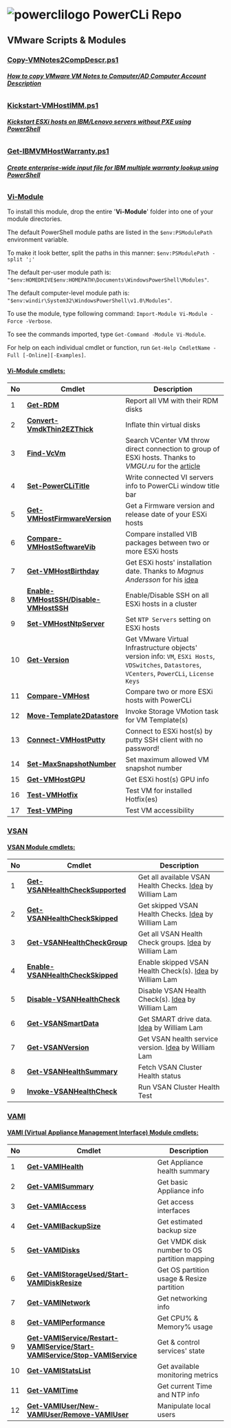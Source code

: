 # ![powerclilogo](https://cloud.githubusercontent.com/assets/6964549/17082247/44e1392e-517f-11e6-9cbe-9efa0277deaa.png) PowerCLi Repo
## VMware Scripts & Modules

### [<ins>Copy-VMNotes2CompDescr.ps1</ins>](https://github.com/rgel/PowerCLi/blob/master/Copy-VMNotes2CompDescr.ps1)

###### [<b>How to copy VMware VM Notes to Computer/AD Computer Account Description</b>](http://www.ps1code.com/single-post/2015/12/14/How-to-copy-VMware-VM-Notes-to-ComputerAD-Computer-Account-Description)

### [<ins>Kickstart-VMHostIMM.ps1</ins>](https://github.com/rgel/PowerCLi/tree/master/Kickstart)

###### [<b>Kickstart ESXi hosts on IBM/Lenovo servers without PXE using PowerShell</b>](http://www.ps1code.com/single-post/2015/08/27/Kickstart-ESXi-hosts-on-IBMLenovo-servers-using-PowerShell)

### [<ins>Get-IBMVMHostWarranty.ps1</ins>](https://github.com/rgel/PowerCLi/blob/master/Get-IBMVMHostWarranty.ps1)

###### [<b>Create enterprise-wide input file for IBM multiple warranty lookup using PowerShell</b>](http://www.ps1code.com/single-post/2016/1/13/How-to-create-enterprisewide-input-file-for-IBM-multiple-warranty-lookup-web-service-using-PowerShell)

### [<ins>Vi-Module</ins>](https://github.com/rgel/PowerCLi/tree/master/Vi-Module)

To install this module, drop the entire '<b>Vi-Module</b>' folder into one of your module directories.

The default PowerShell module paths are listed in the `$env:PSModulePath` environment variable.

To make it look better, split the paths in this manner: `$env:PSModulePath -split ';'`

The default per-user module path is: `"$env:HOMEDRIVE$env:HOMEPATH\Documents\WindowsPowerShell\Modules"`.

The default computer-level module path is: `"$env:windir\System32\WindowsPowerShell\v1.0\Modules"`.

To use the module, type following command: `Import-Module Vi-Module -Force -Verbose`.

To see the commands imported, type `Get-Command -Module Vi-Module`.

For help on each individual cmdlet or function, run `Get-Help CmdletName -Full [-Online][-Examples]`.

#### <b><ins>Vi-Module cmdlets:</ins></b>

|No|Cmdlet|Description|
|----|----|----|
|1|[<b>Get-RDM</b>](http://www.ps1code.com/category/vmware-powercli/vi-module/)|Report all VM with their RDM disks|
|2|[<b>Convert-VmdkThin2EZThick</b>](http://www.ps1code.com/category/vmware-powercli/vi-module/)|Inflate thin virtual disks|
|3|[<b>Find-VcVm</b>](https://cloud.githubusercontent.com/assets/6964549/17361776/d5dff80e-597a-11e6-85a2-a782db875f78.png)|Search VCenter VM throw direct connection to group of ESXi hosts. Thanks to <i>VMGU.ru</i> for the [article](http://www.vmgu.ru/news/vmware-vcenter-how-to-find-powered-off)|
|4|[<b>Set-PowerCLiTitle</b>](http://www.ps1code.com/category/vmware-powercli/vi-module/)|Write connected VI servers info to PowerCLi window title bar|
|5|[<b>Get-VMHostFirmwareVersion</b>](http://ps1code.com/2016/01/09/esxi-bios-firmware-version-powercli)|Get a Firmware version and release date of your ESXi hosts|
|6|[<b>Compare-VMHostSoftwareVib</b>](http://www.ps1code.com/category/vmware-powercli/vi-module/)|Compare installed VIB packages between two or more ESXi hosts|
|7|[<b>Get-VMHostBirthday</b>](https://cloud.githubusercontent.com/assets/6964549/12399803/c8439dfa-be24-11e5-8141-09199caa301e.png)|Get ESXi hosts' installation date. Thanks to <i>Magnus Andersson</i> for his [idea](http://vcdx56.com/2016/01/05/find-esxi-installation-date/)|
|8|[<b>Enable-VMHostSSH/Disable-VMHostSSH</b>](http://www.ps1code.com/category/vmware-powercli/vi-module/)|Enable/Disable SSH on all ESXi hosts in a cluster|
|9|[<b>Set-VMHostNtpServer</b>](http://www.ps1code.com/category/vmware-powercli/vi-module/)|Set `NTP Servers` setting on ESXi hosts|
|10|[<b>Get-Version</b>](http://www.ps1code.com/category/vmware-powercli/vi-module/)|Get VMware Virtual Infrastructure objects' version info: `VM`, `ESXi Hosts`, `VDSwitches`, `Datastores`, `VCenters`, `PowerCLi`, `License Keys`|
|11|[<b>Compare-VMHost</b>](http://www.ps1code.com/category/vmware-powercli/vi-module/)|Compare two or more ESXi hosts with PowerCLi|
|12|[<b>Move-Template2Datastore</b>](http://ps1code.com/2016/12/19/migrate-vm-template-powercli)|Invoke Storage VMotion task for VM Template(s)|
|13|[<b>Connect-VMHostPutty</b>](http://www.ps1code.com/category/vmware-powercli/vi-module/)|Connect to ESXi host(s) by putty SSH client with no password!|
|14|[<b>Set-MaxSnapshotNumber</b>](http://ps1code.com/2017/01/24/max-snap-powercli)|Set maximum allowed VM snapshot number|
|15|[<b>Get-VMHostGPU</b>](http://ps1code.com/2017/04/23/esxi-vgpu-powercli)|Get ESXi host(s) GPU info|
|16|[<b>Test-VMHotfix</b>](http://ps1code.com/2017/05/23/test-vm-hotfix)|Test VM for installed Hotfix(es)|
|17|[<b>Test-VMPing</b>](http://ps1code.com/2017/05/23/test-vm-hotfix)|Test VM accessibility|

### [<ins>VSAN</ins>](https://github.com/rgel/PowerCLi/tree/master/VSAN)

#### <b><ins>VSAN Module cmdlets:</ins></b>

|No|Cmdlet|Description|
|----|----|----|
|1|[<b>Get-VSANHealthCheckSupported</b>](http://ps1code.com/2017/05/08/vsan-health-check)|Get all available VSAN Health Checks. [Idea](http://www.virtuallyghetto.com/2017/04/managing-silencing-vsan-health-checks-using-powercli.html#more-22754) by William Lam|
|2|[<b>Get-VSANHealthCheckSkipped</b>](http://ps1code.com/2017/05/08/vsan-health-check)|Get skipped VSAN Health Checks. [Idea](http://www.virtuallyghetto.com/2017/04/managing-silencing-vsan-health-checks-using-powercli.html#more-22754) by William Lam|
|3|[<b>Get-VSANHealthCheckGroup</b>](http://ps1code.com/2017/05/08/vsan-health-check)|Get all VSAN Health Check groups. [Idea](http://www.virtuallyghetto.com/2017/04/managing-silencing-vsan-health-checks-using-powercli.html#more-22754) by William Lam|
|4|[<b>Enable-VSANHealthCheckSkipped</b>](http://ps1code.com/2017/05/08/vsan-health-check)|Enable skipped VSAN Health Check(s). [Idea](http://www.virtuallyghetto.com/2017/04/managing-silencing-vsan-health-checks-using-powercli.html#more-22754) by William Lam|
|5|[<b>Disable-VSANHealthCheck</b>](http://ps1code.com/2017/05/08/vsan-health-check)|Disable VSAN Health Check(s). [Idea](http://www.virtuallyghetto.com/2017/04/managing-silencing-vsan-health-checks-using-powercli.html#more-22754) by William Lam|
|6|[<b>Get-VSANSmartData</b>](http://ps1code.com/2017/05/08/vsan-health-check)|Get SMART drive data. [Idea](http://www.virtuallyghetto.com/2017/04/smart-drive-data-now-available-using-vsan-management-6-6-api.html) by William Lam|
|7|[<b>Get-VSANVersion</b>](http://ps1code.com/2017/05/08/vsan-health-check)|Get VSAN health service version. [Idea](http://www.virtuallyghetto.com/2017/04/getting-started-wthe-new-powercli-6-5-1-get-vsanview-cmdlet.html) by William Lam|
|8|[<b>Get-VSANHealthSummary</b>](http://ps1code.com/2017/05/08/vsan-health-check)|Fetch VSAN Cluster Health status|
|9|[<b>Invoke-VSANHealthCheck</b>](http://ps1code.com/2017/05/08/vsan-health-check)|Run VSAN Cluster Health Test|

### [<ins>VAMI</ins>](https://github.com/rgel/PowerCLi/tree/master/VAMI)

#### <b><ins>VAMI (Virtual Appliance Management Interface) Module cmdlets:</ins></b>

|No|Cmdlet|Description|
|----|----|----|
|1|[<b>Get-VAMIHealth</b>](http://ps1code.com/2017/05/11/vami-powercli-module)|Get Appliance health summary|
|2|[<b>Get-VAMISummary</b>](http://ps1code.com/2017/05/11/vami-powercli-module)|Get basic Appliance info|
|3|[<b>Get-VAMIAccess</b>](http://ps1code.com/2017/05/11/vami-powercli-module)|Get access interfaces|
|4|[<b>Get-VAMIBackupSize</b>](http://ps1code.com/2017/05/11/vami-powercli-module)|Get estimated backup size|
|5|[<b>Get-VAMIDisks</b>](http://ps1code.com/2017/05/11/vami-powercli-module)|Get VMDK disk number to OS partition mapping|
|6|[<b>Get-VAMIStorageUsed/Start-VAMIDiskResize</b>](http://ps1code.com/2017/05/11/vami-powercli-module)|Get OS partition usage & Resize partition|
|7|[<b>Get-VAMINetwork</b>](http://ps1code.com/2017/05/11/vami-powercli-module)|Get networking info|
|8|[<b>Get-VAMIPerformance</b>](http://ps1code.com/2017/05/11/vami-powercli-module)|Get CPU% & Memory% usage|
|9|[<b>Get-VAMIService/Restart-VAMIService/Start-VAMIService/Stop-VAMIService</b>](http://ps1code.com/2017/05/11/vami-powercli-module)|Get & control services' state|
|10|[<b>Get-VAMIStatsList</b>](http://ps1code.com/2017/05/11/vami-powercli-module)|Get available monitoring metrics|
|11|[<b>Get-VAMITime</b>](http://ps1code.com/2017/05/11/vami-powercli-module)|Get current Time and NTP info|
|12|[<b>Get-VAMIUser/New-VAMIUser/Remove-VAMIUser</b>](http://ps1code.com/2017/05/11/vami-powercli-module)|Manipulate local users|

